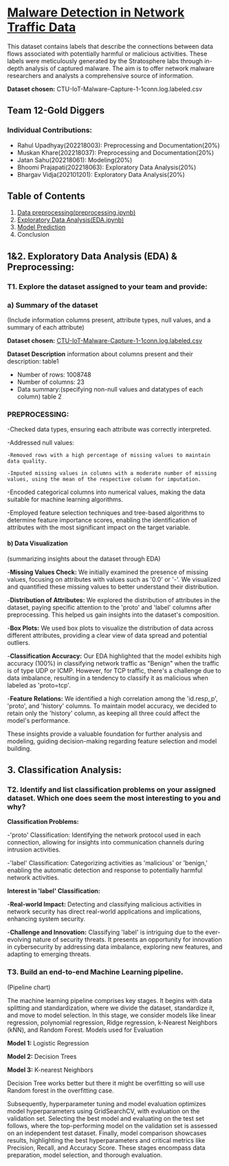 # [Malware Detection in Network Traffic Data](https://www.kaggle.com/datasets/agungpambudi/network-malware-detection-connection-analysis/data?select=CTU-IoT-Malware-Capture-1-1conn.log.labeled.csv)

This dataset contains labels that describe the connections between data flows associated with potentially harmful or malicious activities. These labels were meticulously generated by the Stratosphere labs through in-depth analysis of captured malware. The aim is to offer network malware researchers and analysts a comprehensive source of information.

**Dataset chosen:** CTU-IoT-Malware-Capture-1-1conn.log.labeled.csv

## Team 12-Gold Diggers

### Individual Contributions:

- Rahul Upadhyay(202218003): Preprocessing and Documentation(20%)
- Muskan Khare(202218037): Preprocessing and Documentation(20%)
- Jatan Sahu(202218061): Modeling(20%)
- Bhoomi Prajapati(202218063): Exploratory Data Analysis(20%)
- Bhargav Vidja(202101201): Exploratory Data Analysis(20%)

## Table of Contents

1. [Data preprocessing(preprocessing.ipynb)](preprocessing.ipynb)
2. [Exploratory Data Analysis(EDA.ipynb)](EDA.ipynb)
3. [Model Prediction](modeling.ipynb)
4. Conclusion

## 1&2. Exploratory Data Analysis (EDA) & Preprocessing:

### T1. Explore the dataset assigned to your team and provide:

### a) Summary of the dataset
(Include information columns present, attribute types, null values, and a summary of each attribute)

**Dataset chosen:** [CTU-IoT-Malware-Capture-1-1conn.log.labeled.csv](https://www.kaggle.com/datasets/agungpambudi/network-malware-detection-connection-analysis/data?select=CTU-IoT-Malware-Capture-1-1conn.log.labeled.csv)

**Dataset Description**
information about columns present and their description:
table1

- Number of rows: 1008748
- Number of columns: 23
- Data summary:(specifying non-null values and datatypes of each column)
  table 2

### **PREPROCESSING:**
 -Checked data types, ensuring each attribute was correctly interpreted.
 
 -Addressed null values:
    
    -Removed rows with a high percentage of missing values to maintain data quality.
    
    -Imputed missing values in columns with a moderate number of missing values, using the mean of the respective column for imputation.
 
 -Encoded categorical columns into numerical values, making the data suitable for machine learning algorithms.
 
 -Employed feature selection techniques and tree-based algorithms to determine feature importance scores, enabling the identification of attributes with the most significant impact on the target variable.

#### **b) Data Visualization**
(summarizing insights about the dataset through EDA)
 
 -**Missing Values Check:** We initially examined the presence of missing values, focusing on attributes with values such as '0.0' or '-'. We visualized and quantified these missing values to better understand their distribution.
 
 -**Distribution of Attributes:** We explored the distribution of attributes in the dataset, paying specific attention to the 'proto' and 'label' columns after preprocessing. This helped us gain insights into the dataset's composition.
 
 -**Box Plots:** We used box plots to visualize the distribution of data across different attributes, providing a clear view of data spread and potential outliers.
 
 -**Classification Accuracy:** Our EDA highlighted that the model exhibits high accuracy (100%) in classifying network traffic as "Benign" when the traffic is of type UDP or ICMP. However, for TCP traffic, there's a challenge due to data imbalance, resulting in a tendency to classify it as malicious when labeled as 'proto=tcp'.
 
 -**Feature Relations:** We identified a high correlation among the 'id.resp_p', 'proto', and 'history' columns. To maintain model accuracy, we decided to retain only the 'history' column, as keeping all three could affect the model's performance.
 
 These insights provide a valuable foundation for further analysis and modeling, guiding decision-making regarding feature selection and model building.


## 3. Classification Analysis:

### T2. Identify and list classification problems on your assigned dataset. Which one does seem the most interesting to you and why?
**Classification Problems:**
 
  -'proto' Classification: Identifying the network protocol used in each connection, allowing for insights into communication channels during intrusion activities.
  
  -'label' Classification: Categorizing activities as 'malicious' or 'benign,' enabling the automatic detection and response to potentially harmful network activities.


**Interest in 'label' Classification:**

 -**Real-world Impact:** Detecting and classifying malicious activities in network security has direct real-world applications and implications, enhancing system security.
 
 -**Challenge and Innovation:** Classifying 'label' is intriguing due to the ever-evolving nature of security threats. It presents an opportunity for innovation in cybersecurity by addressing data imbalance, exploring new features, and adapting to emerging threats.


### T3. Build an end-to-end Machine Learning pipeline.

(Pipeline chart)

The machine learning pipeline comprises key stages. It begins with data splitting and standardization, where we divide the dataset, standardize it, and move to model selection. In this stage, we consider models like linear regression, polynomial regression, Ridge regression, k-Nearest Neighbors (kNN), and Random Forest.
Models used for Evaluation

**Model 1:** Logistic Regression 

**Model 2:** Decision Trees

**Model 3:** K-nearest Neighbors

Decision Tree works better but there it might be overfitting so will use Random forest in the overfitting case.

Subsequently, hyperparameter tuning and model evaluation optimizes model hyperparameters using GridSearchCV, with evaluation on the validation set. Selecting the best model and evaluating on the test set follows, where the top-performing model on the validation set is assessed on an independent test dataset. Finally, model comparison showcases results, highlighting the best hyperparameters and critical metrics like Precision, Recall, and Accuracy Score. These stages encompass data preparation, model selection, and thorough evaluation.

